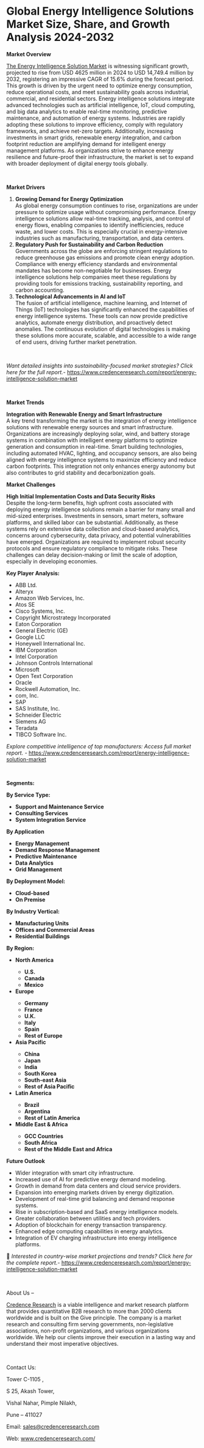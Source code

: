 # Global Energy Intelligence Solutions Market Size, Share, and Growth Analysis 2024-2032


<p><strong>Market Overview</strong></p>
<p><a href="https://www.credenceresearch.com/report/energy-intelligence-solution-market">The Energy Intelligence Solution Market</a> is witnessing significant growth, projected to rise from USD 4625 million in 2024 to USD 14,749.4 million by 2032, registering an impressive CAGR of 15.6% during the forecast period. This growth is driven by the urgent need to optimize energy consumption, reduce operational costs, and meet sustainability goals across industrial, commercial, and residential sectors. Energy intelligence solutions integrate advanced technologies such as artificial intelligence, IoT, cloud computing, and big data analytics to enable real-time monitoring, predictive maintenance, and automation of energy systems. Industries are rapidly adopting these solutions to improve efficiency, comply with regulatory frameworks, and achieve net-zero targets. Additionally, increasing investments in smart grids, renewable energy integration, and carbon footprint reduction are amplifying demand for intelligent energy management platforms. As organizations strive to enhance energy resilience and future-proof their infrastructure, the market is set to expand with broader deployment of digital energy tools globally.</p>
<p><strong>&nbsp;</strong></p>
<p><strong>Market Drivers</strong></p>
<ol>
<li><strong>Growing Demand for Energy Optimization</strong><br data-start="1240" data-end="1243" /> As global energy consumption continues to rise, organizations are under pressure to optimize usage without compromising performance. Energy intelligence solutions allow real-time tracking, analysis, and control of energy flows, enabling companies to identify inefficiencies, reduce waste, and lower costs. This is especially crucial in energy-intensive industries such as manufacturing, transportation, and data centers.</li>
<li data-start="1668" data-end="2137"><strong data-start="1668" data-end="1727">Regulatory Push for Sustainability and Carbon Reduction</strong><br data-start="1727" data-end="1730" /> Governments across the globe are enforcing stringent regulations to reduce greenhouse gas emissions and promote clean energy adoption. Compliance with energy efficiency standards and environmental mandates has become non-negotiable for businesses. Energy intelligence solutions help companies meet these regulations by providing tools for emissions tracking, sustainability reporting, and carbon accounting.</li>
<li data-start="2142" data-end="2658"><strong data-start="2142" data-end="2186">Technological Advancements in AI and IoT</strong><br data-start="2186" data-end="2189" /> The fusion of artificial intelligence, machine learning, and Internet of Things (IoT) technologies has significantly enhanced the capabilities of energy intelligence systems. These tools can now provide predictive analytics, automate energy distribution, and proactively detect anomalies. The continuous evolution of digital technologies is making these solutions more accurate, scalable, and accessible to a wide range of end users, driving further market penetration.</li>
</ol>
<p><strong>&nbsp;</strong></p>
<p><em>Want detailed insights into sustainability-focused market strategies? Click here for the full report.- </em><a href="https://www.credenceresearch.com/report/energy-intelligence-solution-market">https://www.credenceresearch.com/report/energy-intelligence-solution-market</a></p>
<p>&nbsp;</p>
<p><strong>Market Trends</strong></p>
<p><strong>Integration with Renewable Energy and Smart Infrastructure</strong><br /> A key trend transforming the market is the integration of energy intelligence solutions with renewable energy sources and smart infrastructure. Organizations are increasingly deploying solar, wind, and battery storage systems in combination with intelligent energy platforms to optimize generation and consumption in real-time. Smart building technologies, including automated HVAC, lighting, and occupancy sensors, are also being aligned with energy intelligence systems to maximize efficiency and reduce carbon footprints. This integration not only enhances energy autonomy but also contributes to grid stability and decarbonization goals.</p>
<p><strong>Market Challenges</strong></p>
<p><strong>High Initial Implementation Costs and Data Security Risks</strong><br /> Despite the long-term benefits, high upfront costs associated with deploying energy intelligence solutions remain a barrier for many small and mid-sized enterprises. Investments in sensors, smart meters, software platforms, and skilled labor can be substantial. Additionally, as these systems rely on extensive data collection and cloud-based analytics, concerns around cybersecurity, data privacy, and potential vulnerabilities have emerged. Organizations are required to implement robust security protocols and ensure regulatory compliance to mitigate risks. These challenges can delay decision-making or limit the scale of adoption, especially in developing economies.</p>
<p><strong>Key Player Analysis:</strong></p>
<ul>
<li>ABB Ltd.</li>
<li>Alteryx</li>
<li>Amazon Web Services, Inc.</li>
<li>Atos SE</li>
<li>Cisco Systems, Inc.</li>
<li>Copyright Microstrategy Incorporated</li>
<li>Eaton Corporation</li>
<li>General Electric (GE)</li>
<li>Google LLC</li>
<li>Honeywell International Inc.</li>
<li>IBM Corporation</li>
<li>Intel Corporation</li>
<li>Johnson Controls International</li>
<li>Microsoft</li>
<li>Open Text Corporation</li>
<li>Oracle</li>
<li>Rockwell Automation, Inc.</li>
<li>com, Inc.</li>
<li>SAP</li>
<li>SAS Institute, Inc.</li>
<li>Schneider Electric</li>
<li>Siemens AG</li>
<li>Teradata</li>
<li>TIBCO Software Inc.</li>
</ul>
<p><em>Explore competitive intelligence of top manufacturers: Access full market report. - </em><a href="https://www.credenceresearch.com/report/energy-intelligence-solution-market">https://www.credenceresearch.com/report/energy-intelligence-solution-market</a></p>
<p>&nbsp;</p>
<p><strong>Segments:</strong></p>
<p><strong>By Service Type:</strong></p>
<ul>
<li><strong>Support and Maintenance Service</strong></li>
<li><strong>Consulting Services</strong></li>
<li><strong>System Integration Service</strong></li>
</ul>
<p><strong>By Application</strong></p>
<ul>
<li><strong>Energy Management</strong></li>
<li><strong>Demand Response Management</strong></li>
<li><strong>Predictive Maintenance</strong></li>
<li><strong>Data Analytics</strong></li>
<li><strong>Grid Management</strong></li>
</ul>
<p><strong>By Deployment Model:</strong></p>
<ul>
<li><strong>Cloud-based</strong></li>
<li><strong>On Premise</strong></li>
</ul>
<p><strong>By Industry Vertical:</strong></p>
<ul>
<li><strong>Manufacturing Units</strong></li>
<li><strong>Offices and Commercial Areas</strong></li>
<li><strong>Residential Buildings</strong></li>
</ul>
<p><strong>By Region:</strong></p>
<ul>
<li><strong>North America</strong></li>
<ul>
<li><strong>U.S.</strong></li>
<li><strong>Canada</strong></li>
<li><strong>Mexico</strong></li>
</ul>
<li><strong>Europe</strong></li>
<ul>
<li><strong>Germany</strong></li>
<li><strong>France</strong></li>
<li><strong>U.K.</strong></li>
<li><strong>Italy</strong></li>
<li><strong>Spain</strong></li>
<li><strong>Rest of Europe</strong></li>
</ul>
<li><strong>Asia Pacific</strong></li>
<ul>
<li><strong>China</strong></li>
<li><strong>Japan</strong></li>
<li><strong>India</strong></li>
<li><strong>South Korea</strong></li>
<li><strong>South-east Asia</strong></li>
<li><strong>Rest of Asia Pacific</strong></li>
</ul>
<li><strong>Latin America</strong></li>
<ul>
<li><strong>Brazil</strong></li>
<li><strong>Argentina</strong></li>
<li><strong>Rest of Latin America</strong></li>
</ul>
<li><strong>Middle East &amp; Africa</strong></li>
<ul>
<li><strong>GCC Countries</strong></li>
<li><strong>South Africa</strong></li>
<li><strong>Rest of the Middle East and Africa</strong></li>
</ul>
</ul>
<p><strong>Future Outlook </strong></p>
<ul>
<li>Wider integration with smart city infrastructure.</li>
<li>Increased use of AI for predictive energy demand modeling.</li>
<li>Growth in demand from data centers and cloud service providers.</li>
<li>Expansion into emerging markets driven by energy digitization.</li>
<li>Development of real-time grid balancing and demand response systems.</li>
<li>Rise in subscription-based and SaaS energy intelligence models.</li>
<li>Greater collaboration between utilities and tech providers.</li>
<li>Adoption of blockchain for energy transaction transparency.</li>
<li>Enhanced edge computing capabilities in energy analytics.</li>
<li>Integration of EV charging infrastructure into energy intelligence platforms.</li>
</ul>
<p>📌 <em>Interested in country-wise market projections and trends? Click here for the complete report.- </em><a href="https://www.credenceresearch.com/report/energy-intelligence-solution-market">https://www.credenceresearch.com/report/energy-intelligence-solution-market</a></p>
<p>&nbsp;</p>
<p>About Us &ndash;</p>
<p><a href="https://www.credenceresearch.com/">Credence Research</a> is a viable intelligence and market research platform that provides quantitative B2B research to more than 2000 clients worldwide and is built on the Give principle. The company is a market research and consulting firm serving governments, non-legislative associations, non-profit organizations, and various organizations worldwide. We help our clients improve their execution in a lasting way and understand their most imperative objectives.</p>
<p>&nbsp;</p>
<p>Contact Us:</p>
<p>Tower C-1105 ,</p>
<p>S 25, Akash Tower,</p>
<p>Vishal Nahar, Pimple Nilakh,</p>
<p>Pune &ndash; 411027</p>
<p>Email: <a href="mailto:sales@credenceresearch.com">sales@credenceresearch.com</a></p>
<p>Web: <a href="http://www.credenceresearch.com/">www.credenceresearch.com/</a></p>
